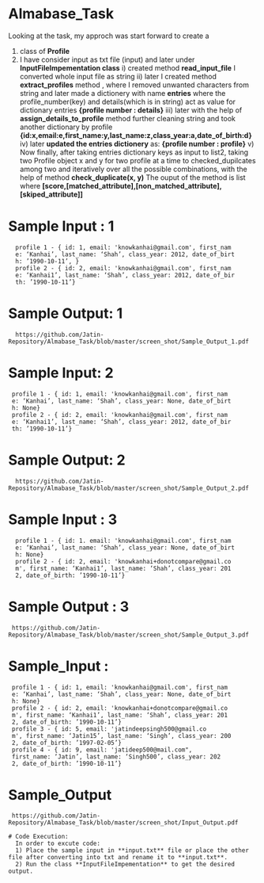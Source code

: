 # Almabase_Task
Looking at the task, my approch was start forward to create a 
  1) class of **Profile**
  2) I have consider input as txt file (input) and later under **InputFileImpementation class**
     i)   created method **read_input_file** I converted whole input file as string
     ii)  later I created method **extract_profiles** method , where I removed unwanted characters from string  and later 
          made a dictionery with  name **entries** where the profile_number(key) and details(which is in string) act as value for dictionary
          entries **{profile number : details}**
    iii)  later with the help of **assign_details_to_profile** method further cleaning string and took another dictionary by profile
          **{id:x,email:e,first_name:y,last_name:z,class_year:a,date_of_birth:d}**
    iv)   later **updated the entries dictionery** as:
          **{profile number : profile}**
    v)    Now finally, after taking entries dictionary keys as input to list2, taking two Profile object x and y for two profile at a time to 
          checked_dupilcates among two and iteratively over all the possible combinations, with the help of method **check_duplicate(x, y)** 
          The ouput of the method is list where **[score,[matched_attribute],[non_matched_attribute],[skiped_attribute]]**
          
  # Sample Input : 1
    
      profile 1 - { id: 1, email: 'knowkanhai@gmail.com', first_nam
      e: ‘Kanhai’, last_name: ‘Shah’, class_year: 2012, date_of_birt
      h: ’1990-10-11’, }
      profile 2 - { id: 2, email: 'knowkanhai@gmail.com', first_nam
      e: ‘Kanhai1’, last_name: ‘Shah’, class_year: 2012, date_of_bir
      th: ’1990-10-11’}
      
   # Sample Output: 1
      https://github.com/Jatin-Repository/Almabase_Task/blob/master/screen_shot/Sample_Output_1.pdf
      
   # Sample Input: 2
   
     profile 1 - { id: 1, email: 'knowkanhai@gmail.com', first_nam
     e: ‘Kanhai’, last_name: ‘Shah’, class_year: None, date_of_birt
     h: None}
     profile 2 - { id: 2, email: 'knowkanhai@gmail.com', first_nam
     e: ‘Kanhai1’, last_name: ‘Shah’, class_year: 2012, date_of_bir
     th: ’1990-10-11’}
     
   # Sample Output: 2
      https://github.com/Jatin-Repository/Almabase_Task/blob/master/screen_shot/Sample_Output_2.pdf
      
   # Sample Input : 3
  
      profile 1 - { id: 1. email: 'knowkanhai@gmail.com', first_nam
      e: ‘Kanhai’, last_name: ‘Shah’, class_year: None, date_of_birt
      h: None}
      profile 2 - { id: 2, email: 'knowkanhai+donotcompare@gmail.co
      m', first_name: ‘Kanhai1’, last_name: ‘Shah’, class_year: 201
      2, date_of_birth: ’1990-10-11’}
    
   # Sample Output : 3
     https://github.com/Jatin-Repository/Almabase_Task/blob/master/screen_shot/Sample_Output_3.pdf
     
   # Sample_Input :
      
     profile 1 - { id: 1, email: 'knowkanhai@gmail.com', first_nam
     e: ‘Kanhai’, last_name: ‘Shah’, class_year: None, date_of_birt
     h: None}
     profile 2 - { id: 2, email: 'knowkanhai+donotcompare@gmail.co
     m', first_name: ‘Kanhai1’, last_name: ‘Shah’, class_year: 201
     2, date_of_birth: ’1990-10-11’}
     profile 3 - { id: 5, email: 'jatindeepsingh500@gmail.co
     m', first_name: ‘Jatin15’, last_name: ‘Singh’, class_year: 200
     2, date_of_birth: ’1997-02-05’}
     profile 4 - { id: 9, email: 'jatideep500@mail.com",
     first_name: ‘Jatin’, last_name: ‘Singh500’, class_year: 202
     2, date_of_birth: ’1990-10-11’}
     
   # Sample_Output 
     https://github.com/Jatin-Repository/Almabase_Task/blob/master/screen_shot/Input_Output.pdf
     
    # Code Execution:
      In order to excute code:
      1) Place the sample input in **input.txt** file or place the other file after converting into txt and rename it to **input.txt**.
      2) Run the class **InputFileImpementation** to get the desired output.

   
   
     

     

        
